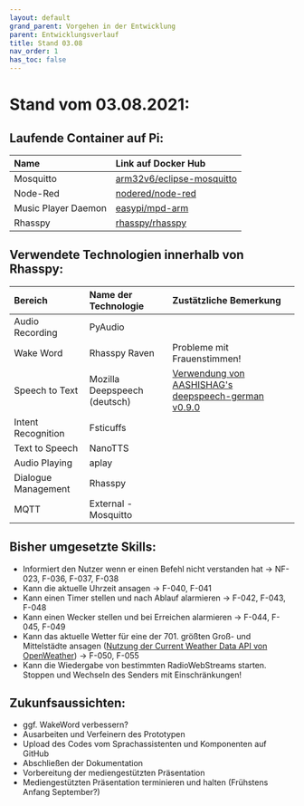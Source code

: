 ```yaml
---
layout: default
grand_parent: Vorgehen in der Entwicklung
parent: Entwicklungsverlauf
title: Stand 03.08
nav_order: 1
has_toc: false
---
```



# Stand vom 03.08.2021:
## Laufende Container auf Pi:

| Name | Link auf Docker Hub | 
| :---- | :------------------- | 
| Mosquitto | [arm32v6/eclipse-mosquitto](https://hub.docker.com/r/arm32v6/eclipse-mosquitto) | 
| Node-Red | [nodered/node-red](https://hub.docker.com/r/nodered/node-red) | 
| Music Player Daemon | [easypi/mpd-arm](https://hub.docker.com/r/easypi/mpd-arm) | 
| Rhasspy | [rhasspy/rhasspy](https://hub.docker.com/r/rhasspy/rhasspy) | 

## Verwendete Technologien innerhalb von Rhasspy:

| Bereich | Name der Technologie | Zustätzliche Bemerkung|
| :------- | :-------------------- | :--------------------- |
| Audio Recording | PyAudio | |
| Wake Word | Rhasspy Raven | Probleme mit Frauenstimmen! |
| Speech to Text | Mozilla Deepspeech (deutsch) | [Verwendung von AASHISHAG's deepspeech-german v0.9.0](https://github.com/AASHISHAG/deepspeech-german)
| Intent Recognition | Fsticuffs | |
| Text to Speech | NanoTTS | |
| Audio Playing | aplay | |
| Dialogue Management | Rhasspy | |
| MQTT | External - Mosquitto | |

## Bisher umgesetzte Skills:
- Informiert den Nutzer wenn er einen Befehl nicht verstanden hat -> NF-023, F-036, F-037, F-038
- Kann die aktuelle Uhrzeit ansagen -> F-040, F-041
- Kann einen Timer stellen und nach Ablauf alarmieren -> F-042, F-043, F-048
- Kann einen Wecker stellen und bei Erreichen alarmieren -> F-044, F-045, F-049
- Kann das aktuelle Wetter für eine der 701. größten Groß- und Mittelstädte ansagen ([Nutzung der Current Weather Data API von OpenWeather](https://openweathermap.org/current)) -> F-050, F-055
- Kann die Wiedergabe von bestimmten RadioWebStreams starten. Stoppen und Wechseln des Senders mit Einschränkungen!

## Zukunfsaussichten:
- ggf. WakeWord verbessern?
- Ausarbeiten und Verfeinern des Prototypen
- Upload des Codes vom Sprachassistenten und Komponenten auf GitHub
- Abschließen der Dokumentation 
- Vorbereitung der mediengestützten Präsentation 
- Mediengestützten Präsentation terminieren und halten (Frühstens Anfang September?)



